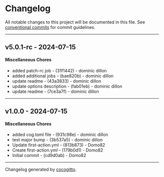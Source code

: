 # Changelog
All notable changes to this project will be documented in this file. See [conventional commits](https://www.conventionalcommits.org/) for commit guidelines.

- - -
## v5.0.1-rc - 2024-07-15
#### Miscellaneous Chores
- added patch-rc job - (31f1442) - dominic dillon
- added additional jobs - (bae820b) - dominic dillon
- update readme - (43a3833) - dominic dillon
- update options description - (fab01eb) - dominic dillon
- update readme - (7ce3a7f) - dominic dillon

- - -

## v1.0.0 - 2024-07-15
#### Miscellaneous Chores
- added cog.toml file - (931c98e) - dominic dillon
- test major bump - (3b537a5) - dominic dillon
- Update first-action.yml - (813b873) - Domo82
- Create first-action.yml - (179b0d1) - Domo82
- Initial commit - (cd9d0ab) - Domo82

- - -

Changelog generated by [cocogitto](https://github.com/cocogitto/cocogitto).